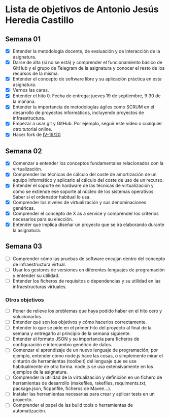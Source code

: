 # Lista de objetivos de Antonio Jesús Heredia Castillo
## Semana 01
- [x] Entender la metodología docente, de evaluación y de interacción de la asignatura.
- [x] Darse de alta (si no se está) y comprender el funcionamiento básico de GitHub y el grupo de Telegram de la asignatura y conocer el resto de los recursos de la misma.
- [x] Entender el concepto de software libre y su aplicación práctica en esta asignatura.
- [x] Vernos las caras.
- [x] Entender el hito 0. Fecha de entrega: jueves 19 de septiembre, 9:30 de la mañana.
- [x] Entender la importancia de metodologías ágiles como SCRUM en el desarrollo de proyectos informáticos, incluyendo proyectos de infraestructura.
- [x] Empezar a usar git y GitHub. Por ejemplo, seguir este vídeo o cualquier otro tutorial online.
- [x] Hacer fork de [IV-19/20](https://github.com/JJ/IV-19-20)

## Semana 02

- [x] Comenzar a entender los conceptos fundamentales relacionados con la virtualización.
- [x] Comprender las técnicas de cálculo del coste de amortización de un equipo informático y aplicarlo al cálculo del coste de uso de un recurso.
- [x] Entender el soporte en hardware de las técnicas de virtualización y cómo se extiende ese soporte al núcleo de los sistemas operativos. Saber si el ordenador habitual lo usa.
- [x] Comprender los niveles de virtualización y sus denominaciones genéricas.
- [x] Comprender el concepto de X as a service y comprender los criterios necesarios para su elección.
- [x] Entender qué implica diseñar un proyecto que se irá elaborando durante la asignatura.

## Semana 03

- [ ] Comprender cómo las pruebas de software encajan dentro del concepto de infraestructura virtual.
- [ ] Usar los gestores de versiones en diferentes lenguajes de programación y entender su utilidad.
- [ ] Entender los ficheros de requisitos o dependencias y su utilidad en las infraestructuras virtuales.
### Otros objetivos

- [ ] Poner de relieve los problemas que haya podido haber en el hito cero y solucionarlos.
- [ ] Entender qué son los objetivos y cómo hacerlos correctamente.
- [ ] Entender lo que se pide en el primer hito del proyecto al final de la semana y entregarlo al principio de la semana siguiente.
- [ ] Entender el formato JSON y su importancia para ficheros de configuración e intercambio genérico de datos.
- [ ] Comenzar el aprendizaje de un nuevo lenguaje de programación; por ejemplo, entender cómo node.js hace las cosas, o simplemente mirar el cinturón de herramientas (toolbelt) del lenguaje que se use habitualmente de otra forma. node.js se usa extensivamente en los ejemplos de la asignatura.
- [ ] Comprender la utilidad de la virtualización y definición en un fichero de herramientas de desarrollo (makefiles, rakefiles, requiments.txt, package.json, ficpanfile, ficheros de Maven...).
- [ ] Instalar las herramientas necesarias para crear y aplicar tests en un proyecto.
- [ ] Comprender el papel de las build tools o herramientas de automatización.
